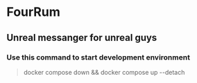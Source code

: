 # FourRum


## Unreal messanger for unreal guys

### Use this command to start development environment
>docker compose down && docker compose up --detach